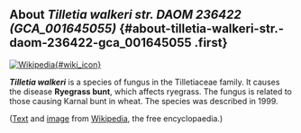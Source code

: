 About *Tilletia walkeri str. DAOM 236422 (GCA\_001645055)* {#about-tilletia-walkeri-str.-daom-236422-gca_001645055 .first}
----------------------------------------------------------

[![Wikipedia](/img/wikipedia_logo_v2_en.png){#wiki_icon}](http://en.wikipedia.org/wiki/Ryegrass_bunt)

***Tilletia walkeri*** is a species of fungus in the Tilletiaceae
family. It causes the disease **Ryegrass bunt**, which affects ryegrass.
The fungus is related to those causing Karnal bunt in wheat. The species
was described in 1999.

([Text](http://en.wikipedia.org/wiki/Ryegrass_bunt) and
[image](https://commons.wikimedia.org/wiki/File:Ryegrass_bunt_spore.jpg)
from [Wikipedia](http://en.wikipedia.org/), the free encyclopaedia.)
